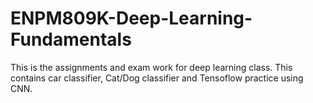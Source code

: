 # ENPM809K-Deep-Learning-Fundamentals
This is the assignments and exam work for deep learning class. This contains car classifier, Cat/Dog classifier and Tensoflow practice using CNN.
